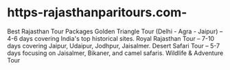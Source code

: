 # https-rajasthanparitours.com-
Best Rajasthan Tour Packages Golden Triangle Tour (Delhi - Agra - Jaipur) – 4-6 days covering India's top historical sites. Royal Rajasthan Tour – 7-10 days covering Jaipur, Udaipur, Jodhpur, Jaisalmer. Desert Safari Tour – 5-7 days focusing on Jaisalmer, Bikaner, and camel safaris. Wildlife &amp; Adventure Tour 
